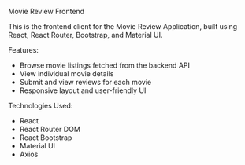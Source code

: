 Movie Review Frontend

This is the frontend client for the Movie Review Application, built using React, React Router, Bootstrap, and Material UI.

Features:
- Browse movie listings fetched from the backend API
- View individual movie details
- Submit and view reviews for each movie
- Responsive layout and user-friendly UI

Technologies Used:
- React
- React Router DOM
- React Bootstrap
- Material UI
- Axios
